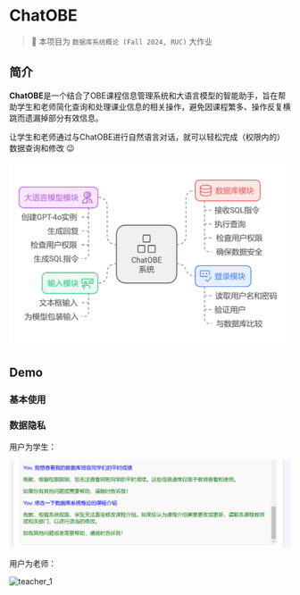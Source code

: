 # ChatOBE

> :open_book: 本项目为 `数据库系统概论 (Fall 2024, RUC)` 大作业

## 简介

**ChatOBE**是一个结合了OBE课程信息管理系统和大语言模型的智能助手，旨在帮助学生和老师简化查询和处理课业信息的相关操作，避免因课程繁多、操作反复横跳而遗漏掉部分有效信息。

让学生和老师通过与ChatOBE进行自然语言对话，就可以轻松完成（权限内的）数据查询和修改 :wink: ​

<img src="./images/structure.png" alt="structure" width="500;" />

## Demo

### 基本使用

### 数据隐私

用户为学生：

![student_1](./images/student_1.png)

用户为老师：

![teacher_1](./images/teacher_1)